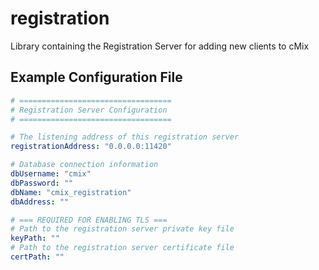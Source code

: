 # registration

Library containing the Registration Server for adding new clients to cMix

## Example Configuration File

```yaml
# ==================================
# Registration Server Configuration
# ==================================

# The listening address of this registration server
registrationAddress: "0.0.0.0:11420"

# Database connection information
dbUsername: "cmix"
dbPassword: ""
dbName: "cmix_registration"
dbAddress: ""

# === REQUIRED FOR ENABLING TLS ===
# Path to the registration server private key file
keyPath: ""
# Path to the registration server certificate file
certPath: ""
```
